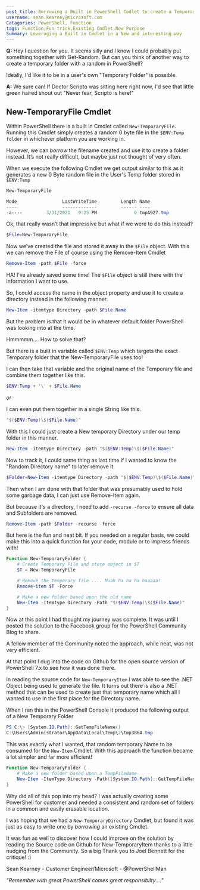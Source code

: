 ```yaml
---
post_title: Borrowing a Built in PowerShell Cmdlet to create a Temporary Folder
username: sean.kearney@microsoft.com
Catagories: PowerShell, Function
tags: Function,Fun trick,Existing Cmdlet,New Purpose
Summary: Leveraging a Built in Cmdlet in a New and interesting way
---
```


**Q:** Hey I question for you.  It seems silly and I know I could probably put 
something together with Get-Random.  But can you think of another way to create 
a temporary folder with a random in PowerShell? 

Ideally, I'd like it to be in a user's own "Temporary Folder" is possible.

**A:**  We sure can!  If Doctor Scripto was sitting here right now, I'd see that
little green haired shout out "Never fear, Scripto is here!"

## New-TemporaryFile Cmdlet

Within PowerShell there is a built in Cmdlet called `New-TemporaryFile`.  
Running this Cmdlet simply creates a random 0 byte file in the `$ENV:Temp folder` 
in whichever platform you are working in.

However, we can _borrow_ the filename created and use it to create a folder 
instead.   It’s not really difficult, but maybe just not thought of very often.

When we execute the following Cmdlet we get output similar to this as it
generates a new 0 Byte random file in the User's Temp folder stored in 
`$ENV:Temp`

```powershell
New-TemporaryFile

Mode                 LastWriteTime         Length Name
----                 -------------         ------ ----
-a----         3/31/2021   9:25 PM              0 tmpA927.tmp
```

Ok, that really wasn’t that impressive but what if we were to do this instead?

```powershell
$File=New-TemporaryFile
```

Now we’ve created the file and stored it away in the `$File` object.   With this 
we can remove the File of course using the Remove-Item Cmdlet

```powershell
Remove-Item -path $File -force
```

HA!  I’ve already saved some time! The `$File` object is still there with the 
information I want to use.

So, I could access the name in the object property and use it to create a 
directory instead in the following manner.

```powershell
New-Item -itemtype Directory -path $File.Name
```

But the problem is that it would be in whatever default folder PowerShell was 
looking into at the time.

Hmmmmm…. How to solve that?

But there is a built in variable called `$ENV:Temp` which targets the exact 
Temporary folder that the New-TemporaryFile uses too!

I can then take that variable and the original name of the Temporary file and combine them together like this.

```powershell
$ENV:Temp + '\' + $File.Name
```

_or_


I can even put them together in a single String like this.

```powershell
"$($ENV:Temp)\$($File.Name)"
```

With this I could just create a New temporary Directory under our temp folder 
in this manner.

```powershell
New-Item -itemtype Directory -path "$($ENV:Temp)\$($File.Name)"
```

Now to track it, I could same thing as last time if I wanted to know the 
"Random Directory name" to later remove it.

```powershell
$Folder=New-Item -itemtype Directory -path "$($ENV:Temp)\$($File.Name)"
```

Then when I am done with that folder that was presumably used to hold some 
garbage data, I can just use Remove-Item again. 

But because it's a directory, I need to add `-recurse -force` to ensure all data 
and Subfolders are removed.

```powershell
Remove-Item -path $Folder -recurse -force
```

But here is the fun and neat bit.  If you needed on a regular basis, we could 
make this into a quick function for your code, module or to impress 
friends with!

```powershell
Function New-TemporaryFolder {
    # Create Temporary File and store object in $T
    $T = New-TemporaryFile

    # Remove the temporary file .... Muah ha ha ha haaaaa!
    Remove-item $T -Force

    # Make a new folder based upon the old name
    New-Item -Itemtype Directory -Path "$($ENV:Temp)\$($File.Name)" 
}
```

Now at this point I had thought my journey was complete.  It was until I posted
the solution to the Facebook group for the PowerShell Community Blog to share.

A fellow member of the Community noted the approach, while neat, was not very
efficient.   

At that point I dug into the code on Github for the open source version of
PowerShell 7.x to see how it was done there.   

In reading the source code for `New-TemporaryItem` I was able to see the .NET 
Object being used to generate the file.  It turns out there is also a .NET 
method that can be used to create just that temporary name which all I wanted 
to use in the first place for the Directory name.

When I ran this in the PowerShell Console it produced the following output of a
New Temporary Folder

```powershell
PS C:\> [System.IO.Path]::GetTempFileName()
C:\Users\Administrator\AppData\Local\Temp\2\tmp3864.tmp
```

This was exactly what I wanted, that random temporary Name to be consumed for
the `New-Item` Cmdlet. With this approach the function became a lot simpler and 
far more efficient!

```powershell
Function New-TemporaryFolder {
    # Make a new folder based upon a TempFileName
    New-Item -ItemType Directory -Path([System.IO.Path]::GetTempFileName())
}
```

Why did all of this pop into my head?  I was actually creating some PowerShell 
for customer and needed a consistent and random set of folders in a common and 
easily erasable location. 

I was hoping that we had a `New-TemporaryDirectory` Cmdlet, but found it was 
just as easy to write one by _borrowing_ an existing Cmdlet.

It was fun as well to discover how I could improve on the solution by reading
the Source code on Github for New-TemporaryItem thanks to a little nudging from
the Community.  So a big Thank you to Joel Bennett for the critique! :)

Sean Kearney - Customer Engineer/Microsoft - @PowerShellMan

_"Remember with great PowerShell comes great responsibilty...."_



